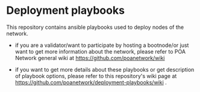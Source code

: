# Deployment playbooks

This repository contains ansible playbooks used to deploy nodes of the network.

* if you are a validator/want to participate by hosting a bootnode/or just want to get more information about the network, please refer to POA Network general wiki at https://github.com/poanetwork/wiki

* if you want to get more details about these playbooks or get description of playbook options, please refer to this repository's wiki page at https://github.com/poanetwork/deployment-playbooks/wiki
.
